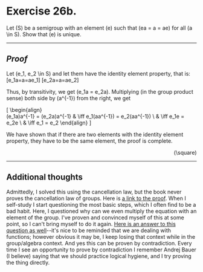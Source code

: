 # Exercise  26b.
Let \(S\) be a semigroup with an element \(e\) such that \(ea = a = ae\) for all
\(a \in S\). Show that \(e\) is unique.

---

## *Proof*
Let \(e_1, e_2 \in S\) and let them have the identity element property, that is:
\[e_1a=a=ae_1\] \[e_2a=a=ae_2\]

Thus, by transitivity, we get \(e_1a = e_2a\). Multiplying (in the group product sense) both side by \(a^{-1}\) from the right, we get 
<!-- \[(e_1a)a^{-1} = (e_2a)a^{-1} \iff e_1(aa^{-1}) = e_2(aa^{-1}) \iff e_1e = e_2e \iff e_1 = e_2\] -->

\[
\begin{align}    
(e_1a)a^{-1} = (e_2a)a^{-1} & \iff e_1(aa^{-1}) = e_2(aa^{-1}) \\
                            & \iff e_1e = e_2e \\
                            & \iff e_1 = e_2
\end{align}
\]



We have shown that if there are two elements with the identity element property, they have to be the same element, the proof is complete.<div align="right">\(\square\)</div>

---

## Additional thoughts
Admittedly, I solved this using the cancellation law, but the book never proves the cancellation law of groups. Here is [a link to the proof](https://math.stackexchange.com/questions/1797877/by-cancellation-in-group-theory#:~:text=The%20cancellation%20property%20of%20groups,both%20sides%20of%20the%20equation.). When I self-study I start questioning the most basic steps, which I often find to be a bad habit. Here, I questioned why can we even multiply the equation with an element of the group. I've proven and convinced myself of this at some point, so I can't bring myself to do it again. [Here is an answer to this question as well](https://math.stackexchange.com/questions/3402885/group-theory-am-i-allowed-to-multiply-both-sides-of-an-equation-with-the-same)--it's nice to be reminded that we are dealing with functions; however obvious it may be, I keep losing that context while in the group/algebra context. And yes this can be proven by contradiction. Every time I see an opportunity to prove by contradiction I remember Andrej Bauer (I believe) saying that we should practice logical hygiene, and I try proving the thing directly.